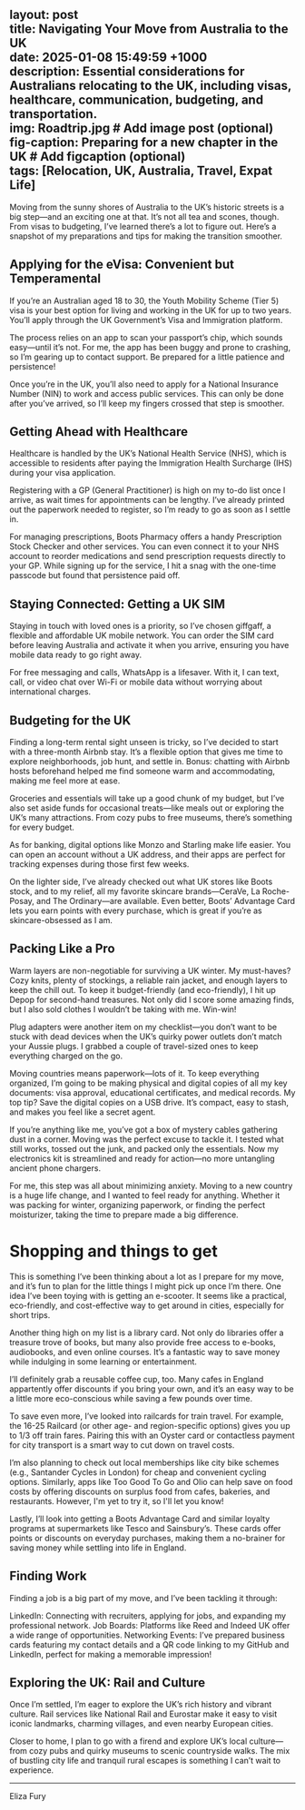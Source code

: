 layout: post  
title: Navigating Your Move from Australia to the UK  
date: 2025-01-08 15:49:59 +1000  
description: Essential considerations for Australians relocating to the UK, including visas, healthcare, communication, budgeting, and transportation.  
img: Roadtrip.jpg # Add image post (optional)  
fig-caption: Preparing for a new chapter in the UK # Add figcaption (optional)  
tags: [Relocation, UK, Australia, Travel, Expat Life]  
---

Moving from the sunny shores of Australia to the UK’s historic streets is a big step—and an exciting one at that. It’s not all tea and scones, though. From visas to budgeting, I’ve learned there’s a lot to figure out. Here’s a snapshot of my preparations and tips for making the transition smoother.



## Applying for the eVisa: Convenient but Temperamental  

If you’re an Australian aged 18 to 30, the Youth Mobility Scheme (Tier 5) visa is your best option for living and working in the UK for up to two years. You’ll apply through the UK Government’s Visa and Immigration platform.

The process relies on an app to scan your passport’s chip, which sounds easy—until it’s not. For me, the app has been buggy and prone to crashing, so I’m gearing up to contact support. Be prepared for a little patience and persistence!

Once you’re in the UK, you’ll also need to apply for a National Insurance Number (NIN) to work and access public services. This can only be done after you’ve arrived, so I’ll keep my fingers crossed that step is smoother.

## Getting Ahead with Healthcare  

Healthcare is handled by the UK’s National Health Service (NHS), which is accessible to residents after paying the Immigration Health Surcharge (IHS) during your visa application.

Registering with a GP (General Practitioner) is high on my to-do list once I arrive, as wait times for appointments can be lengthy. I’ve already printed out the paperwork needed to register, so I’m ready to go as soon as I settle in.

For managing prescriptions, Boots Pharmacy offers a handy Prescription Stock Checker and other services. You can even connect it to your NHS account to reorder medications and send prescription requests directly to your GP. While signing up for the service, I hit a snag with the one-time passcode but found that persistence paid off.

## Staying Connected: Getting a UK SIM  

Staying in touch with loved ones is a priority, so I’ve chosen giffgaff, a flexible and affordable UK mobile network. You can order the SIM card before leaving Australia and activate it when you arrive, ensuring you have mobile data ready to go right away.

For free messaging and calls, WhatsApp is a lifesaver. With it, I can text, call, or video chat over Wi-Fi or mobile data without worrying about international charges.

## Budgeting for the UK  
Finding a long-term rental sight unseen is tricky, so I’ve decided to start with a three-month Airbnb stay. It’s a flexible option that gives me time to explore neighborhoods, job hunt, and settle in. Bonus: chatting with Airbnb hosts beforehand helped me find someone warm and accommodating, making me feel more at ease.

Groceries and essentials will take up a good chunk of my budget, but I’ve also set aside funds for occasional treats—like meals out or exploring the UK’s many attractions. From cozy pubs to free museums, there’s something for every budget.

As for banking, digital options like Monzo and Starling make life easier. You can open an account without a UK address, and their apps are perfect for tracking expenses during those first few weeks.

On the lighter side, I’ve already checked out what UK stores like Boots stock, and to my relief, all my favorite skincare brands—CeraVe, La Roche-Posay, and The Ordinary—are available. Even better, Boots’ Advantage Card lets you earn points with every purchase, which is great if you’re as skincare-obsessed as I am.


## Packing Like a Pro  

Warm layers are non-negotiable for surviving a UK winter. My must-haves? Cozy knits, plenty of stockings, a reliable rain jacket, and enough layers to keep the chill out. To keep it budget-friendly (and eco-friendly), I hit up Depop for second-hand treasures. Not only did I score some amazing finds, but I also sold clothes I wouldn’t be taking with me. Win-win!

Plug adapters were another item on my checklist—you don’t want to be stuck with dead devices when the UK’s quirky power outlets don’t match your Aussie plugs. I grabbed a couple of travel-sized ones to keep everything charged on the go.

Moving countries means paperwork—lots of it. To keep everything organized, I’m going to be making physical and digital copies of all my key documents: visa approval, educational certificates, and medical records. My top tip? Save the digital copies on a USB drive. It’s compact, easy to stash, and makes you feel like a secret agent.

If you’re anything like me, you’ve got a box of mystery cables gathering dust in a corner. Moving was the perfect excuse to tackle it. I tested what still works, tossed out the junk, and packed only the essentials. Now my electronics kit is streamlined and ready for action—no more untangling ancient phone chargers.

For me, this step was all about minimizing anxiety. Moving to a new country is a huge life change, and I wanted to feel ready for anything. Whether it was packing for winter, organizing paperwork, or finding the perfect moisturizer, taking the time to prepare made a big difference.

# Shopping and things to get
This is something I’ve been thinking about a lot as I prepare for my move, and it’s fun to plan for the little things I might pick up once I’m there. One idea I’ve been toying with is getting an e-scooter. It seems like a practical, eco-friendly, and cost-effective way to get around in cities, especially for short trips.

Another thing high on my list is a library card. Not only do libraries offer a treasure trove of books, but many also provide free access to e-books, audiobooks, and even online courses. It’s a fantastic way to save money while indulging in some learning or entertainment.

I’ll definitely grab a reusable coffee cup, too. Many cafes in England appartently offer discounts if you bring your own, and it’s an easy way to be a little more eco-conscious while saving a few pounds over time.

To save even more, I’ve looked into railcards for train travel. For example, the 16-25 Railcard (or other age- and region-specific options) gives you up to 1/3 off train fares. Pairing this with an Oyster card or contactless payment for city transport is a smart way to cut down on travel costs.

I’m also planning to check out local memberships like city bike schemes (e.g., Santander Cycles in London) for cheap and convenient cycling options. Similarly, apps like Too Good To Go and Olio can help save on food costs by offering discounts on surplus food from cafes, bakeries, and restaurants. However, I'm yet to try it, so I'll let you know!

Lastly, I’ll look into getting a Boots Advantage Card and similar loyalty programs at supermarkets like Tesco and Sainsbury’s. These cards offer points or discounts on everyday purchases, making them a no-brainer for saving money while settling into life in England.

##  Finding Work

Finding a job is a big part of my move, and I’ve been tackling it through:

LinkedIn: Connecting with recruiters, applying for jobs, and expanding my professional network.
Job Boards: Platforms like Reed and Indeed UK offer a wide range of opportunities.
Networking Events: I’ve prepared business cards featuring my contact details and a QR code linking to my GitHub and LinkedIn, perfect for making a memorable impression!


## Exploring the UK: Rail and Culture  

Once I’m settled, I’m eager to explore the UK’s rich history and vibrant culture. Rail services like National Rail and Eurostar make it easy to visit iconic landmarks, charming villages, and even nearby European cities.

Closer to home, I plan to go with a firend and explore UK’s local culture—from cozy pubs and quirky museums to scenic countryside walks. The mix of bustling city life and tranquil rural escapes is something I can’t wait to experience.

---


Eliza Fury

